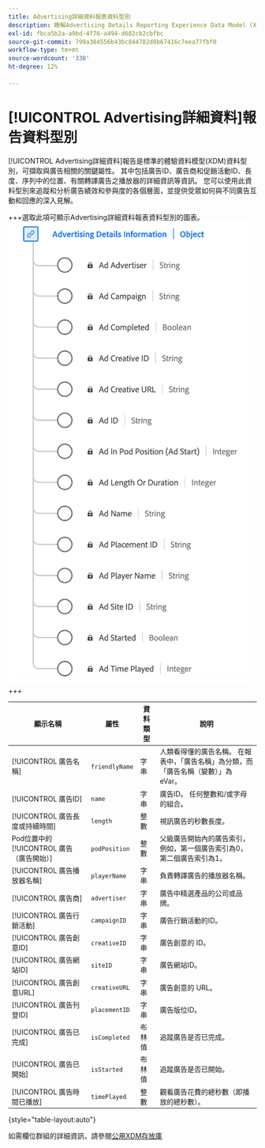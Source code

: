 ```yaml
---
title: Advertising詳細資料報表資料型別
description: 瞭解Advertising Details Reporting Experience Data Model (XDM)資料型別。
exl-id: fbca5b2a-a9bd-4f76-a494-d682cb2cbfbc
source-git-commit: 799a384556b43bc844782d8b67416c7eea77fbf0
workflow-type: tm+mt
source-wordcount: '338'
ht-degree: 12%

---
```


# [!UICONTROL Advertising詳細資料]報告資料型別

[!UICONTROL Advertising詳細資料]報告是標準的體驗資料模型(XDM)資料型別，可擷取與廣告相關的關鍵屬性。 其中包括廣告ID、廣告商和促銷活動ID、長度、序列中的位置、有關轉譯廣告之播放器的詳細資訊等資訊。 您可以使用此資料型別來追蹤和分析廣告績效和參與度的各個層面，並提供受眾如何與不同廣告互動和回應的深入見解。

+++選取此項可顯示Advertising詳細資料報表資料型別的圖表。
![Advertising詳細資料報表資料型別的圖表。](../images/data-types/advertising-details-information.png)
+++

| 顯示名稱 | 屬性 | 資料類型 | 說明 |
|----------------------------------------|-----------------|-----------|-----------------------------------------------------------------------------------------------|
| [!UICONTROL 廣告名稱] | `friendlyName` | 字串 | 人類看得懂的廣告名稱。 在報表中，「廣告名稱」為分類，而「廣告名稱（變數）」為eVar。 |
| [!UICONTROL 廣告ID] | `name` | 字串 | 廣告ID。 任何整數和/或字母的組合。 |
| [!UICONTROL 廣告長度或持續時間] | `length` | 整數 | 視訊廣告的秒數長度。 |
| Pod位置中的[!UICONTROL 廣告（廣告開始）] | `podPosition` | 整數 | 父級廣告開始內的廣告索引，例如，第一個廣告索引為0，第二個廣告索引為1。 |
| [!UICONTROL 廣告播放器名稱] | `playerName` | 字串 | 負責轉譯廣告的播放器名稱。 |
| [!UICONTROL 廣告商] | `advertiser` | 字串 | 廣告中精選產品的公司或品牌。 |
| [!UICONTROL 廣告行銷活動] | `campaignID` | 字串 | 廣告行銷活動的ID。 |
| [!UICONTROL 廣告創意ID] | `creativeID` | 字串 | 廣告創意的 ID。 |
| [!UICONTROL 廣告網站ID] | `siteID` | 字串 | 廣告網站ID。 |
| [!UICONTROL 廣告創意URL] | `creativeURL` | 字串 | 廣告創意的 URL。 |
| [!UICONTROL 廣告刊登ID] | `placementID` | 字串 | 廣告版位ID。 |
| [!UICONTROL 廣告已完成] | `isCompleted` | 布林值 | 追蹤廣告是否已完成。 |
| [!UICONTROL 廣告已開始] | `isStarted` | 布林值 | 追蹤廣告是否已開始。 |
| [!UICONTROL 廣告時間已播放] | `timePlayed` | 整數 | 觀看廣告花費的總秒數（即播放的總秒數）。 |

{style="table-layout:auto"}

如需欄位群組的詳細資訊，請參閱[公用XDM存放庫](https://github.com/adobe/xdm/blob/master/components/datatypes/advertisingdetails.schema.json)
